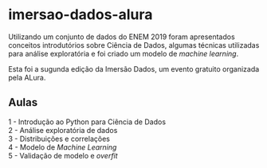 # imersao-dados-alura

Utilizando um conjunto de dados do ENEM 2019 foram apresentados conceitos introdutórios sobre Ciência de Dados, algumas técnicas utilizadas para análise exploratória e foi criado um modelo de _machine learning_.

Esta foi a sugunda edição da Imersão Dados, um evento gratuito organizada pela ALura.

## Aulas

1 - Introdução ao Python para Ciência de Dados  
2 - Análise exploratória de dados  
3 - Distribuições e correlações  
4 - Modelo de _Machine Learning_  
5 - Validação de modelo e _overfit_  